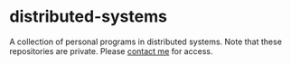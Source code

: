 # distributed-systems

A collection of personal programs in distributed systems. Note that these repositories are private. Please [contact me](mailto:pasjr-20@rhodes.edu) for access.
